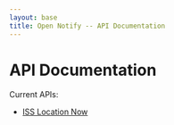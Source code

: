 ```yaml
---
layout: base
title: Open Notify -- API Documentation
---
```


# API Documentation

Current APIs:

 - [ISS Location Now](/Open-Notify-API/ISS-Location-Now)
